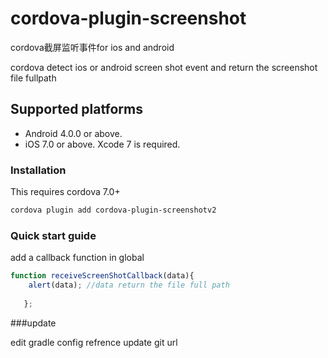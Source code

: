 # cordova-plugin-screenshot
cordova截屏监听事件for ios and android

cordova detect ios or android screen shot event and return the screenshot file fullpath
## Supported platforms

- Android 4.0.0 or above.
- iOS 7.0 or above. Xcode 7 is required.

### Installation

This requires cordova 7.0+

```sh
cordova plugin add cordova-plugin-screenshotv2
```

### Quick start guide
add a  callback function in global

```javascript
function receiveScreenShotCallback(data){
    alert(data); //data return the file full path
    
   };

```

###update

edit gradle config refrence
update git url
